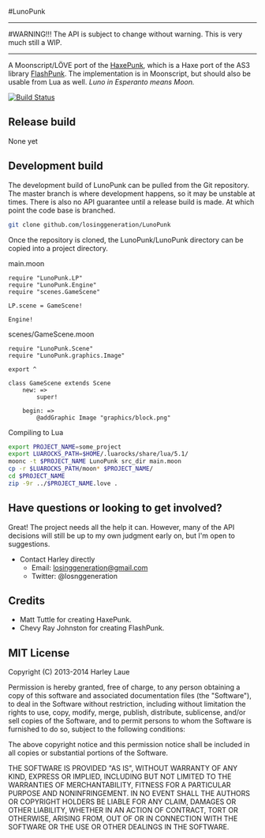 #LunoPunk
***
#WARNING!!!
The API is subject to change without warning. This is very much still a WIP.

***
A Moonscript/LÖVE port of the [HaxePunk](http://haxepunk.com), which is a Haxe port of the AS3 library [FlashPunk](http://useflashpunk.net). The implementation is in Moonscript, but should also be usable from Lua as well.
*Luno in Esperanto means Moon.*

[![Build Status](https://travis-ci.org/losinggeneration/LunoPunk.png?branch=master)](https://travis-ci.org/losinggeneration/LunoPunk)

## Release build
None yet

## Development build
The development build of LunoPunk can be pulled from the Git repository. The master branch is where development happens, so it may be unstable at times. There is also no API guarantee until a release build is made. At which point the code base is branched.

```bash
git clone github.com/losinggeneration/LunoPunk
```
Once the repository is cloned, the LunoPunk/LunoPunk directory can be copied into a project directory.

main.moon
```moonscript
require "LunoPunk.LP"
require "LunoPunk.Engine"
require "scenes.GameScene"

LP.scene = GameScene!

Engine!
```

scenes/GameScene.moon
```moonscript
require "LunoPunk.Scene"
require "LunoPunk.graphics.Image"

export ^

class GameScene extends Scene
	new: =>
		super!

	begin: =>
		@addGraphic Image "graphics/block.png"
```

Compiling to Lua
```bash
export PROJECT_NAME=some_project
export LUAROCKS_PATH=$HOME/.luarocks/share/lua/5.1/
moonc -t $PROJECT_NAME LunoPunk src_dir main.moon
cp -r $LUAROCKS_PATH/moon* $PROJECT_NAME/
cd $PROJECT_NAME
zip -9r ../$PROJECT_NAME.love .
```

## Have questions or looking to get involved?

Great! The project needs all the help it can. However, many of the API decisions will still be up to my own judgment early on, but I'm open to suggestions.

* Contact Harley directly
	* Email: losinggeneration@gmail.com
	* Twitter: @losnggeneration

## Credits

* Matt Tuttle for creating HaxePunk.
* Chevy Ray Johnston for creating FlashPunk.

## MIT License

Copyright (C) 2013-2014 Harley Laue

Permission is hereby granted, free of charge, to any person obtaining a copy of this software and associated documentation files (the "Software"), to deal in the Software without restriction, including without limitation the rights to use, copy, modify, merge, publish, distribute, sublicense, and/or sell copies of the Software, and to permit persons to whom the Software is furnished to do so, subject to the following conditions:

The above copyright notice and this permission notice shall be included in all copies or substantial portions of the Software.

THE SOFTWARE IS PROVIDED "AS IS", WITHOUT WARRANTY OF ANY KIND, EXPRESS OR IMPLIED, INCLUDING BUT NOT LIMITED TO THE WARRANTIES OF MERCHANTABILITY, FITNESS FOR A PARTICULAR PURPOSE AND NONINFRINGEMENT. IN NO EVENT SHALL THE AUTHORS OR COPYRIGHT HOLDERS BE LIABLE FOR ANY CLAIM, DAMAGES OR OTHER LIABILITY, WHETHER IN AN ACTION OF CONTRACT, TORT OR OTHERWISE, ARISING FROM, OUT OF OR IN CONNECTION WITH THE SOFTWARE OR THE USE OR OTHER DEALINGS IN THE SOFTWARE.
